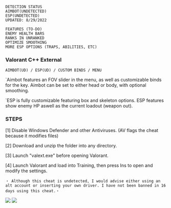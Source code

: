 ```sh-session
DETECTION STATUS
AIMBOT(UNDETECTED)
ESP(UNDETECTED)
UPDATED: 8/29/2022
```
```sh-session
FEATURES (TO-DO)
ENEMY HEALTH BARS
RANKS IN UNRANKED
OPTIMIZE SMOOTHING
MORE ESP OPTIONS (TRAPS, ABILITIES, ETC)
```

###  Valorant C++ External
```sh-session
AIMBOT(UD) / ESP(UD) / CUSTOM BINDS / MENU
```
`Aimbot features an FOV slider in the menu, as well as customizable binds for the key. Aimbot can be set to either head or body, with optional smoothing.

`ESP is fully customizable featuring box and skeleton options. ESP features show enemy HP aswell as the current loadout (weapon out).

### STEPS
[1] Disable Windows Defender and other Antiviruses. (AV flags the cheat because it modifies files)

[2] Download and unzip the folder into any directory.

[3] Launch "valext.exe" before opening Valorant.

[4] Launch Valorant and load into Training, then press Ins to open and modify the settings.

 ```sh-session
・ Although this cheat is undetected, I would advise either using an alt account or inserting your own driver. I have not been banned in 16 days using this cheat.・ 
```                
                           
<img src="https://user-images.githubusercontent.com/62274829/187018354-cd41d782-df8f-4edd-9dc3-b795083b7026.jpeg">
<img src="https://user-images.githubusercontent.com/62274829/187018356-e5e6900e-abae-4834-8a4b-082247f72beb.png">
 
 
